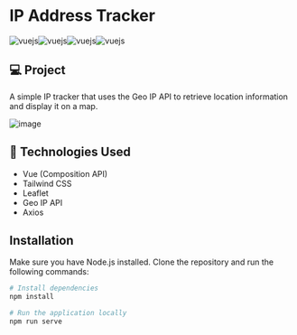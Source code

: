 # IP Address Tracker

<div style="display:flex">
  <img align="center" alt="vuejs" src="https://img.shields.io/badge/Vue%20js-35495E?style=for-the-badge&logo=vuedotjs&logoColor=4FC08D" />
  <img align="center" alt="vuejs" src="https://img.shields.io/badge/Tailwind_CSS-38B2AC?style=for-the-badge&logo=tailwind-css&logoColor=white" />
  <img align="center" alt="vuejs" src="https://img.shields.io/badge/axios-671ddf?&style=for-the-badge&logo=axios&logoColor=white" />
  <img align="center" alt="vuejs" src="https://img.shields.io/badge/Leaflet-199900?style=for-the-badge&logo=Leaflet&logoColor=white" />
</div>

## 💻 Project
A simple IP tracker that uses the Geo IP API to retrieve location information and display it on a map.

![image](https://github.com/user-attachments/assets/1b33fad8-da36-4bf3-b112-4d66df9a9431)

## 🚀  Technologies Used

- Vue (Composition API)
- Tailwind CSS
- Leaflet
- Geo IP API
- Axios

## Installation

Make sure you have Node.js installed. Clone the repository and run the following commands:

```bash
# Install dependencies
npm install

# Run the application locally
npm run serve
